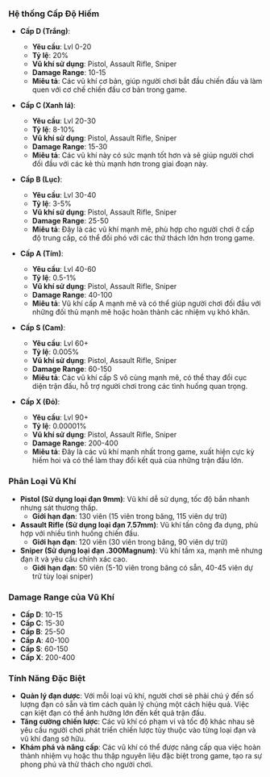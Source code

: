 ### **Hệ thống Cấp Độ Hiếm**

- **Cấp D (Trắng)**:
    
    - **Yêu cầu**: Lvl 0-20
    - **Tỷ lệ**: 20%
    - **Vũ khí sử dụng**: Pistol, Assault Rifle, Sniper
    - **Damage Range**: 10-15
    - **Miêu tả**: Các vũ khí cơ bản, giúp người chơi bắt đầu chiến đấu và làm quen với cơ chế chiến đấu cơ bản trong game.
- **Cấp C (Xanh lá)**:
    
    - **Yêu cầu**: Lvl 20-30
    - **Tỷ lệ**: 8-10%
    - **Vũ khí sử dụng**: Pistol, Assault Rifle, Sniper
    - **Damage Range**: 15-30
    - **Miêu tả**: Các vũ khí này có sức mạnh tốt hơn và sẽ giúp người chơi đối đầu với các kẻ thù mạnh hơn trong giai đoạn này.
- **Cấp B (Lục)**:
    
    - **Yêu cầu**: Lvl 30-40
    - **Tỷ lệ**: 3-5%
    - **Vũ khí sử dụng**: Pistol, Assault Rifle, Sniper
    - **Damage Range**: 25-50
    - **Miêu tả**: Đây là các vũ khí mạnh mẽ, phù hợp cho người chơi ở cấp độ trung cấp, có thể đối phó với các thử thách lớn hơn trong game.
- **Cấp A (Tím)**:
    
    - **Yêu cầu**: Lvl 40-60
    - **Tỷ lệ**: 0.5-1%
    - **Vũ khí sử dụng**: Pistol, Assault Rifle, Sniper
    - **Damage Range**: 40-100
    - **Miêu tả**: Vũ khí cấp A mạnh mẽ và có thể giúp người chơi đối đầu với những đối thủ mạnh mẽ hoặc hoàn thành các nhiệm vụ khó khăn.
- **Cấp S (Cam)**:
    
    - **Yêu cầu**: Lvl 60+
    - **Tỷ lệ**: 0.005%
    - **Vũ khí sử dụng**: Pistol, Assault Rifle, Sniper
    - **Damage Range**: 60-150
    - **Miêu tả**: Các vũ khí cấp S vô cùng mạnh mẽ, có thể thay đổi cục diện trận đấu, hỗ trợ người chơi trong các tình huống quan trọng.
- **Cấp X (Đỏ)**:
    
    - **Yêu cầu**: Lvl 90+
    - **Tỷ lệ**: 0.00001%
    - **Vũ khí sử dụng**: Pistol, Assault Rifle, Sniper
    - **Damage Range**: 200-400
    - **Miêu tả**: Đây là các vũ khí mạnh nhất trong game, xuất hiện cực kỳ hiếm hoi và có thể làm thay đổi kết quả của những trận đấu lớn.

### **Phân Loại Vũ Khí**

- **Pistol (Sử dụng loại đạn 9mm)**: Vũ khí dễ sử dụng, tốc độ bắn nhanh nhưng sát thương thấp.
    - **Giới hạn đạn**: 130 viên (15 viên trong băng, 115 viên dự trữ)
- **Assault Rifle (Sử dụng loại đạn 7.57mm)**: Vũ khí tấn công đa dụng, phù hợp với nhiều tình huống chiến đấu.
    - **Giới hạn đạn**: 120 viên (30 viên trong băng, 90 viên dự trữ)
- **Sniper (Sử dụng loại đạn .300Magnum)**: Vũ khí tầm xa, mạnh mẽ nhưng đạn ít và yêu cầu chính xác cao.
    - **Giới hạn đạn**: 50 viên (5-10 viên trong băng có sẵn, 40-45 viên dự trữ tùy loại sniper)

### **Damage Range của Vũ Khí**

- **Cấp D**: 10-15
- **Cấp C**: 15-30
- **Cấp B**: 25-50
- **Cấp A**: 40-100
- **Cấp S**: 60-150
- **Cấp X**: 200-400

### **Tính Năng Đặc Biệt**

- **Quản lý đạn dược**: Với mỗi loại vũ khí, người chơi sẽ phải chú ý đến số lượng đạn có sẵn và tìm cách quản lý chúng một cách hiệu quả. Việc cạn kiệt đạn có thể ảnh hưởng lớn đến kết quả trận đấu.
- **Tăng cường chiến lược**: Các vũ khí có phạm vi và tốc độ khác nhau sẽ yêu cầu người chơi phát triển chiến lược tùy thuộc vào từng loại đạn và vũ khí đang sở hữu.
- **Khám phá và nâng cấp**: Các vũ khí có thể được nâng cấp qua việc hoàn thành nhiệm vụ hoặc thu thập nguyên liệu đặc biệt trong game, tạo ra sự phong phú và thử thách cho người chơi.